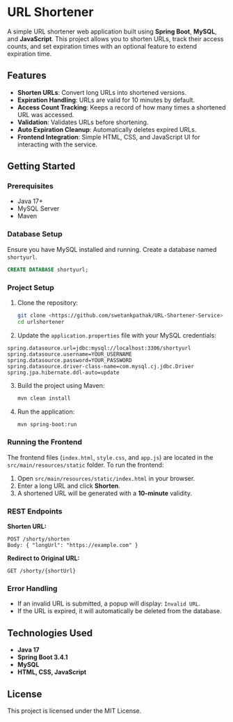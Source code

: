 # URL Shortener

A simple URL shortener web application built using **Spring Boot**, **MySQL**, and **JavaScript**. This project allows you to shorten URLs, track their access counts, and set expiration times with an optional feature to extend expiration time.

## Features

- **Shorten URLs**: Convert long URLs into shortened versions.
- **Expiration Handling**: URLs are valid for 10 minutes by default.
- **Access Count Tracking**: Keeps a record of how many times a shortened URL was accessed.
- **Validation**: Validates URLs before shortening.
- **Auto Expiration Cleanup**: Automatically deletes expired URLs.
- **Frontend Integration**: Simple HTML, CSS, and JavaScript UI for interacting with the service.


## Getting Started

### Prerequisites
- Java 17+
- MySQL Server
- Maven

### Database Setup
Ensure you have MySQL installed and running. Create a database named `shortyurl`.

```sql
CREATE DATABASE shortyurl;
```

### Project Setup
1. Clone the repository:
   ```bash
   git clone <https://github.com/swetankpathak/URL-Shortener-Service>
   cd urlshortener
   ```
2. Update the `application.properties` file with your MySQL credentials:

```properties
spring.datasource.url=jdbc:mysql://localhost:3306/shortyurl
spring.datasource.username=YOUR_USERNAME
spring.datasource.password=YOUR_PASSWORD
spring.datasource.driver-class-name=com.mysql.cj.jdbc.Driver
spring.jpa.hibernate.ddl-auto=update
```

3. Build the project using Maven:
   ```bash
   mvn clean install
   ```
4. Run the application:
   ```bash
   mvn spring-boot:run
   ```

### Running the Frontend
The frontend files (`index.html`, `style.css`, and `app.js`) are located in the `src/main/resources/static` folder. To run the frontend:

1. Open `src/main/resources/static/index.html` in your browser.
2. Enter a long URL and click **Shorten**.
3. A shortened URL will be generated with a **10-minute** validity.

### REST Endpoints

**Shorten URL:**
```http
POST /shorty/shorten
Body: { "longUrl": "https://example.com" }
```

**Redirect to Original URL:**
```http
GET /shorty/{shortUrl}
```


### Error Handling
- If an invalid URL is submitted, a popup will display: `Invalid URL`.
- If the URL is expired, it will automatically be deleted from the database.

## Technologies Used
- **Java 17**
- **Spring Boot 3.4.1**
- **MySQL**
- **HTML, CSS, JavaScript**

## License
This project is licensed under the MIT License.

